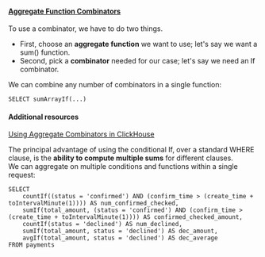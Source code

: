 #### [Aggregate Function Combinators](https://clickhouse.com/docs/en/sql-reference/aggregate-functions/combinators)   
To use a combinator, we have to do two things.  
* First, choose an **aggregate function** we want to use; let's say we want a sum() function.  
* Second, pick a **combinator** needed for our case; let's say we need an If combinator.

We can combine any number of combinators in a single function:
```
SELECT sumArrayIf(...)
```

#### Additional resources
[Using Aggregate Combinators in ClickHouse](https://clickhouse.com/blog/aggregate-functions-combinators-in-clickhouse-for-arrays-maps-and-states)

The principal advantage of using the conditional If, over a standard WHERE clause, is the **ability to compute multiple sums** for different clauses.   
We can aggregate on multiple conditions and functions within a single request:
```
SELECT
    countIf((status = 'confirmed') AND (confirm_time > (create_time + toIntervalMinute(1)))) AS num_confirmed_checked,
    sumIf(total_amount, (status = 'confirmed') AND (confirm_time > (create_time + toIntervalMinute(1)))) AS confirmed_checked_amount,
    countIf(status = 'declined') AS num_declined,
    sumIf(total_amount, status = 'declined') AS dec_amount,
    avgIf(total_amount, status = 'declined') AS dec_average
FROM payments
```


